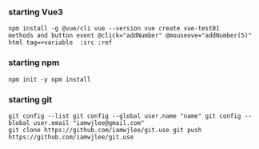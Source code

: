 
### starting Vue3
```
npm install -g @vue/cli vue --version vue create vue-test01
methods and button event @click="addNumber" @mouseove="addNumber(5)"
html tag=>variable  :src :ref
```
### starting npm
```
npm init -y npm install 
```
### starting git
```
git config --list git config --global user.name "name" git config --blobal user.email "iamwjlee@gmail.com"
git clone https://github.com/iamwjlee/git.use git push https://github.com/iamwjlee/git.use
```


